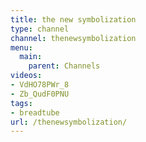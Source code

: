 ```yaml
---
title: the new symbolization
type: channel
channel: thenewsymbolization
menu:
  main:
    parent: Channels
videos:
- VdHO78PWr_8
- Zb_QudF0PNU
tags:
- breadtube
url: /thenewsymbolization/
---
```


